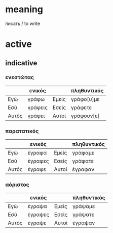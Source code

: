 # meaning

писать / to write

# active

## indicative

### ενεστώτας

|       | ενικός  |       | πληθυντικός |
|-------|---------|-------|-------------|
| Εγώ   | γράφω   | Εμείς | γράφο[υ]με  |
| Εσύ   | γράφεις | Εσείς | γράφετε     |
| Αυτός | γράφει  | Αυτοί | γράφουν[ε]  |

### παρατατικός

|       | ενικός  |       | πληθυντικός |
|-------|---------|-------|-------------|
| Εγώ   | έγραφα  | Εμείς | γράφαμε     |
| Εσύ   | έγραφες | Εσείς | γράφατε     |
| Αυτός | έγραφε  | Αυτοί | έγραφαν     |

### αόριστος

|       | ενικός  |       | πληθυντικός |
|-------|---------|-------|-------------|
| Εγώ   | έγραψα  | Εμείς | γράψαμε     |
| Εσύ   | έγραψες | Εσείς | γράψατε     |
| Αυτός | έγραψε  | Αυτοί | έγραψαν     |
